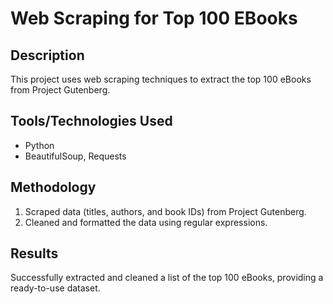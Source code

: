 # Web Scraping for Top 100 EBooks

## Description  
This project uses web scraping techniques to extract the top 100 eBooks from Project Gutenberg.

## Tools/Technologies Used  
- Python  
- BeautifulSoup, Requests  

## Methodology  
1. Scraped data (titles, authors, and book IDs) from Project Gutenberg.  
2. Cleaned and formatted the data using regular expressions.  

## Results  
Successfully extracted and cleaned a list of the top 100 eBooks, providing a ready-to-use dataset.  

